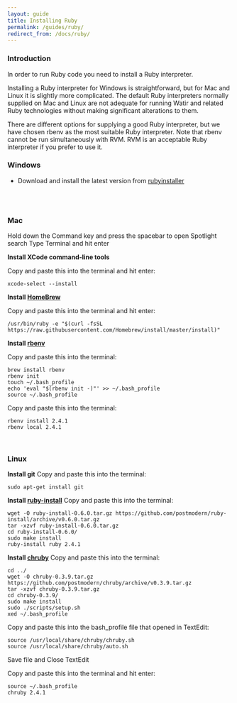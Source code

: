 ```yaml
---
layout: guide
title: Installing Ruby
permalink: /guides/ruby/
redirect_from: /docs/ruby/
---
```


### Introduction

In order to run Ruby code you need to install a Ruby interpreter. 

Installing a Ruby interpreter for Windows is straightforward, but for
Mac and Linux it is slightly more complicated. 
The default Ruby interpreters normally supplied on Mac 
and Linux are not adequate for running Watir and
related Ruby technologies without making significant alterations to them.

There are different options for supplying
a good Ruby interpreter, but we have chosen rbenv as the most
suitable Ruby interpreter.  Note that rbenv cannot be 
run simultaneously with RVM. 
RVM is an acceptable Ruby interpreter if you prefer to use it.


### Windows
* Download and install the latest version from [rubyinstaller](https://rubyinstaller.org/downloads/)
<br />
<br />

### Mac

Hold down the Command key and press the spacebar to open Spotlight search
Type Terminal and hit enter

**Install XCode command-line tools**

Copy and paste this into the terminal and hit enter:

```
xcode-select --install
```

**Install [HomeBrew](http://brew.sh)**

Copy and paste this into the terminal and hit enter:
```
/usr/bin/ruby -e "$(curl -fsSL https://raw.githubusercontent.com/Homebrew/install/master/install)"
```

**Install [rbenv](https://github.com/rbenv/rbenv#readme)**

Copy and paste this into the terminal:
```
brew install rbenv
rbenv init
touch ~/.bash_profile
echo 'eval "$(rbenv init -)"' >> ~/.bash_profile
source ~/.bash_profile
```

Copy and paste this into the terminal:
```
rbenv install 2.4.1
rbenv local 2.4.1
```
<br />

### Linux

**Install git**
Copy and paste this into the terminal:
```
sudo apt-get install git
```

**Install [ruby-install](https://github.com/postmodern/ruby-install#readme)**
Copy and paste this into the terminal:
```
wget -O ruby-install-0.6.0.tar.gz https://github.com/postmodern/ruby-install/archive/v0.6.0.tar.gz
tar -xzvf ruby-install-0.6.0.tar.gz
cd ruby-install-0.6.0/
sudo make install
ruby-install ruby 2.4.1
```
  
**Install [chruby](https://github.com/postmodern/chruby#readme)**
Copy and paste this into the terminal:
```
cd ../
wget -O chruby-0.3.9.tar.gz https://github.com/postmodern/chruby/archive/v0.3.9.tar.gz
tar -xzvf chruby-0.3.9.tar.gz
cd chruby-0.3.9/
sudo make install
sudo ./scripts/setup.sh
xed ~/.bash_profile
```

Copy and paste this into the bash_profile file that opened in TextEdit:
```
source /usr/local/share/chruby/chruby.sh
source /usr/local/share/chruby/auto.sh
```
Save file and Close TextEdit

Copy and paste this into the terminal and hit enter:
```
source ~/.bash_profile
chruby 2.4.1
```

